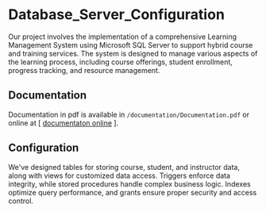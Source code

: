 # Database_Server_Configuration
Our project involves the implementation of a comprehensive Learning Management System using Microsoft SQL Server to support hybrid course and training services. The system is designed to manage various aspects of the learning process, including course offerings, student enrollment, progress tracking, and resource management.

## Documentation
Documentation in pdf is available in ```/documentation/Documentation.pdf``` or online at [
[documentaton online](https://radoslawrolka.github.io/Database_Server_Configuration/documentation/index.html) ].

## Configuration
We've designed tables for storing course, student, and instructor data, along with views for customized data access. Triggers enforce data integrity, while stored procedures handle complex business logic. Indexes optimize query performance, and grants ensure proper security and access control.
